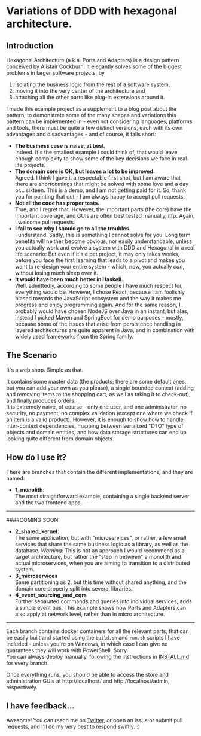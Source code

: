# Variations of DDD with hexagonal architecture.

## Introduction

Hexagonal Architecture (a.k.a. Ports and Adapters) is a design pattern conceived by Alistair Cockburn.
It elegantly solves some of the biggest problems in larger software projects, by 
1) isolating the business logic from the rest of a software system, 
2) moving it into the very center of the architecture and 
3) attaching all the other parts like plug-in extensions around it. 

I made this example project as a supplement to a blog post about the pattern, to demonstrate some of the many shapes and variations this pattern can be implemented in - 
even not considering languages, platforms and tools, there must be quite a few distinct versions, 
each with its own advantages and disadvantages - and of course, it falls short: 
- **The business case is naive, at best.** \
Indeed. It's the smallest example I could think of, that would leave enough complexity to show some of the key decisions we face in real-life projects. 
- **The domain core is OK, but leaves a lot to be improved.** \
Agreed. I think I gave it a respectable first shot, but I am aware that there are shortcomings that might be solved with some love and a day or... 
sixteen. This is a demo, and I am not getting paid for it. So, thank you for pointing that out - I am always happy to accept pull requests.
- **Not all the code has proper tests.** \
True, and I regret that. However, the important parts (the core) have the important coverage, and GUIs are often best tested manually, itfp. 
Again, I welcome pull requests.
- **I fail to see why I should go to all the troubles.** \
I understand. Sadly, this is something I cannot solve for you. 
Long term benefits will neither become obvious, nor easily understandable, unless you actually work and evolve a system with DDD and Hexagonal in a real life scenario: 
But even if it's a pet project, it may only takes weeks, before you face the first learning that leads to a pivot and makes you want to re-design your entire system - which, now, you actually _can_, without losing much sleep over it.
- **It would have been much better in Haskell.**. \
Well, admittedly, according to some people I have much respect for, everything would be.
However, I chose React, because I am foolishly biased towards the JavaScript ecosystem and the way it makes me progress and enjoy programming again.
And for the same reason, I probably would have chosen NodeJS over Java in an instant, but alas, instead I picked Maven and SpringBoot for demo purposes - 
mostly, because some of the issues that arise from persistence handling in layered architectures are quite apparent in Java, 
and in combination with widely used frameworks from the Spring family. 
 
## The Scenario

It's a web shop. Simple as that.

It contains some master data (the products; there are some default ones, but you can add your own as you please), 
a single bounded context (adding and removing items to the shopping cart, as well as taking it to check-out), 
and finally produces orders. \
It is extremely naive, of course - only one user, and one administrator, no security, no payment, no complex validation 
(except one where we check if an item is a valid product). However, it is enough to show how to handle inter-context dependencies, mapping between serialized "DTO" type of objects and domain entities, and how data storage structures can end up looking quite different from domain objects.

## How do I use it?

There are branches that contain the different implementations, and they are named:
- **1_monolith**: \
The most straightforward example, containing a single backend server and the two frontend apps.
--- 
####COMING SOON:

- **2_shared_kernel**: \
The same application, but with "microservices", or rather, a few small services that share the same business logic as a library, as well as the database. _Warning:_ This is not an approach I would recommend as a target architecture, but rather the "step in between" a monolith and actual microservices, when you are aiming to transition to a distributed system.
- **3_microservices** \
Same partitioning as 2, but this time without shared anything, and the domain core properly split into several libraries.
- **4_event_sourcing_and_cqrs** \
Further separated commands and queries into individual services, adds a simple event bus. This example shows how Ports and Adapters can also apply at network level, rather than in micro architecture.
---

Each branch contains docker containers for all the relevant parts, that can be easily built and started using the 
`build.sh` and `run.sh` scripts I have included - unless you're on Windows, in which case I can give no guarantees they will work with PowerShell. 
Sorry. \
You can always deploy manually, following the instructions in [INSTALL.md](INSTALL.md) for every branch.

Once everything runs, you should be able to access the store and administration GUIs at http://localhost/ and http://localhost/admin, respectively.

## I have feedback...

Awesome! You can reach me on [Twitter](https://twitter.com/w3ltraumpirat), or open an issue or submit pull requests, 
and I'll do my very best to respond swiftly. :) 
